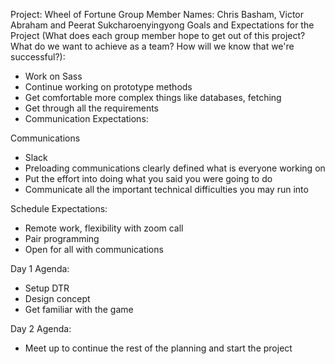 Project: Wheel of Fortune Group Member Names: Chris Basham, Victor Abraham and Peerat Sukcharoenyingyong Goals and Expectations for the Project (What does each group member hope to get out of this project? What do we want to achieve as a team? How will we know that we're successful?):

- Work on Sass
- Continue working on prototype methods
- Get comfortable more complex things like databases, fetching
- Get through all the requirements
- Communication Expectations:

Communications

- Slack
- Preloading communications clearly defined what is everyone working on
- Put the effort into doing what you said you were going to do
- Communicate all the important technical difficulties you may run into

Schedule Expectations:

- Remote work, flexibility with zoom call
- Pair programming
- Open for all with communications

Day 1 Agenda:

- Setup DTR
- Design concept
- Get familiar with the game

Day 2 Agenda:

- Meet up to continue the rest of the planning and start the project

